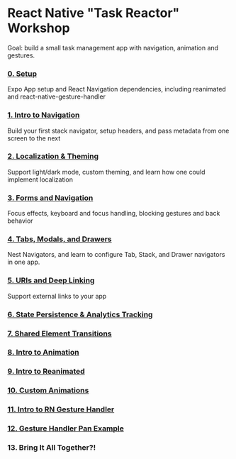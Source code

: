 # React Native "Task Reactor" Workshop

Goal: build a small task management app with navigation, animation and gestures.

### [0. Setup](./docs/Chapter0.md)

Expo App setup and React Navigation dependencies, including reanimated and react-native-gesture-handler

### [1. Intro to Navigation](./docs/Chapter1.md)

Build your first stack navigator, setup headers, and pass metadata from one screen to the next

### [2. Localization & Theming](./docs/Chapter2.md)

Support light/dark mode, custom theming, and learn how one could implement localization

### [3. Forms and Navigation](./docs/Chapter3.md)

Focus effects, keyboard and focus handling, blocking gestures and back behavior

### [4. Tabs, Modals, and Drawers](./docs/Chapter4.md)

Nest Navigators, and learn to configure Tab, Stack, and Drawer navigators in one app.

### [5. URIs and Deep Linking](./docs/Chapter5.md)

Support external links to your app

### [6. State Persistence & Analytics Tracking](./docs/Chapter6.md)

### [7. Shared Element Transitions](./docs/Chapter7.md)

### [8. Intro to Animation](./docs/Chapter8.md)

### [9. Intro to Reanimated](./docs/Chapter9.md)

### [10. Custom Animations](./docs/Chapter10.md)

### [11. Intro to RN Gesture Handler](./docs/Chapter11.md)

### [12. Gesture Handler Pan Example](./docs/Chapter12.md)

### 13. Bring It All Together?!
